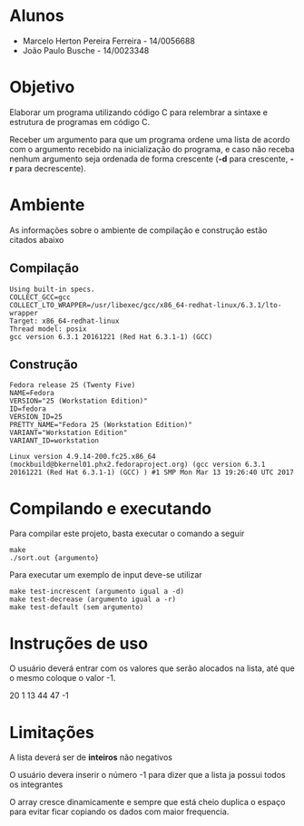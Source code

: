 # Alunos
* Marcelo Herton Pereira Ferreira - 14/0056688
* João Paulo Busche - 14/0023348

# Objetivo

Elaborar um programa utilizando código C para relembrar a sintaxe e estrutura de programas em código C.

Receber um argumento para que um programa ordene uma lista de acordo com o argumento recebido na inicialização do programa, e caso não receba nenhum argumento seja ordenada de forma crescente (**-d** para crescente, **-r** para decrescente).

# Ambiente

As informações sobre o ambiente de compilação e construção estão citados abaixo

## Compilação

    Using built-in specs.
    COLLECT_GCC=gcc
    COLLECT_LTO_WRAPPER=/usr/libexec/gcc/x86_64-redhat-linux/6.3.1/lto-wrapper
    Target: x86_64-redhat-linux
    Thread model: posix
    gcc version 6.3.1 20161221 (Red Hat 6.3.1-1) (GCC)

## Construção

    Fedora release 25 (Twenty Five)
    NAME=Fedora
    VERSION="25 (Workstation Edition)"
    ID=fedora
    VERSION_ID=25
    PRETTY_NAME="Fedora 25 (Workstation Edition)"
    VARIANT="Workstation Edition"
    VARIANT_ID=workstation

    Linux version 4.9.14-200.fc25.x86_64 (mockbuild@bkernel01.phx2.fedoraproject.org) (gcc version 6.3.1 20161221 (Red Hat 6.3.1-1) (GCC) ) #1 SMP Mon Mar 13 19:26:40 UTC 2017

# Compilando e executando

Para compilar este projeto, basta executar o comando a seguir
  
    make
    ./sort.out {argumento}

Para executar um exemplo de input deve-se utilizar
    
    make test-increscent (argumento igual a -d)
    make test-decrease (argumento igual a -r)
    make test-default (sem argumento)    

# Instruções de uso

 O usuário deverá entrar com os valores que serão alocados na lista, até que o mesmo coloque o valor -1.

 20
 1
 13
 44
 47
 -1


# Limitações

A lista deverá ser de **inteiros** não negativos

O usuário devera inserir o número -1 para dizer que a lista ja possui todos os integrantes

O array cresce dinamicamente e sempre que está cheio duplica o espaço para evitar ficar copiando os dados com maior frequencia.
